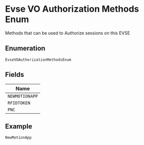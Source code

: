 
# Evse VO Authorization Methods Enum

Methods that can be used to Authorize sessions on this EVSE

## Enumeration

`EvseVOAuthorizationMethodsEnum`

## Fields

| Name |
|  --- |
| `NEWMOTIONAPP` |
| `RFIDTOKEN` |
| `PNC` |

## Example

```
NewMotionApp
```

